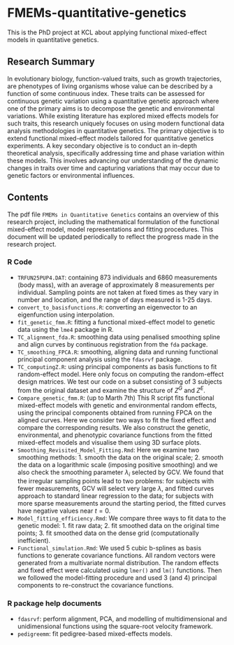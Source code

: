 # FMEMs-quantitative-genetics
This is the PhD project at KCL about applying functional mixed-effect models in quantitative genetics.
## Research Summary
In evolutionary biology, function-valued traits, such as growth trajectories, are phenotypes of living organisms whose value can be described by a function of some continuous index. These traits can be assessed for continuous genetic variation using a quantitative genetic approach where one of the primary aims is to decompose the genetic and environmental variations. While existing literature has explored mixed effects models for such traits, this research uniquely focuses on using modern functional data analysis methodologies in quantitative genetics. The primary objective is to extend functional mixed-effect models tailored for quantitative genetics experiments. A key secondary objective is to conduct an in-depth theoretical analysis, specifically addressing time and phase variation within these models. This involves advancing our understanding of the dynamic changes in traits over time and capturing variations that may occur due to genetic factors or environmental influences.
## Contents
The pdf file `FMEMs in Quantitative Genetics` contains an overview of this research project, including the mathematical formulation of the functional mixed-effect model,  model representations and fitting procedures. This document will be updated periodically to reflect the progress made in the research project.
### R Code
- `TRFUN25PUP4.DAT`: containing 873 individuals and 6860 measurements (body mass), with an average of approximately 8 measurements per individual. Sampling points are not taken at fixed times as they vary in number and location, and the range of days measured is 1-25 days.
- `convert_to_basisfunctions.R`: converting an eigenvector to an eigenfunction using interpolation.
- `fit_genetic_fmm.R`:  fitting a functional mixed-effect model to genetic data using the `lme4` package in R. 
- `TC_alignment_fda.R`: smoothing data using penalised smoothing spline and align curves by continuous registration from the `fda` package.
- `TC_smoothing_FPCA.R`: smoothing, aligning data and running functional principal component analysis using the `fdasrvf` package.
- `TC_computingZ.R`: using principal components as basis functions to fit random-effect model. Here only focus on computing the random-effect design matrices. We test our code on a subset consisting of 3 subjects from the original dataset and examine the structure of $Z^G$ and $Z^E$.
- `Compare_genetic_fmm.R`: (up to Marth 7th) This R script fits functional mixed-effect models with genetic and environmental random effects, using the principal components obtained from running FPCA on the aligned curves. Here we consider two ways to fit the fixed effect and compare the corresponding results. We also construct the genetic, environmental, and phenotypic covariance functions from the fitted mixed-effect models and visualise them using 3D surface plots.
- `Smoothing_Revisited_Model_Fitting.Rmd`: Here we examine two smoothing methods: 1. smooth the data on the original scale; 2. smooth the data on a logarithmic scale (imposing positive smoothing) and we also check the smoothing parameter $\lambda_i$ selected by GCV. We found that the irregular sampling points lead to two problems: for subjects with fewer measurements, GCV will select very large $\lambda$, and fitted curves approach to standard linear regression to the data; for subjects with more sparse measurements around the starting period, the fitted curves have negative values near $t=0$.
- `Model_fitting_efficiency.Rmd`: We compare three ways to fit data to the genetic model: 1. fit raw data; 2. fit smoothed data on the original time points; 3. fit smoothed data on the dense grid (computationally inefficient).
- `Functional_simulation.Rmd`: We used 5 cubic b-splines as basis functions to generate covariance functions. All random vectors were generated from a multivariate normal distribution. The random effects and fixed effect were calculated using `lmer()` and `lm()` functions. Then we followed the model-fitting procedure and used 3 (and 4) principal components to re-construct the covariance functions. 
### R package help documents
- `fdasrvf`: perform alignment, PCA, and modelling of multidimensional and unidimensional functions using the square-root velocity framework.
- `pedigreemm`: fit pedigree-based mixed-effects models.
